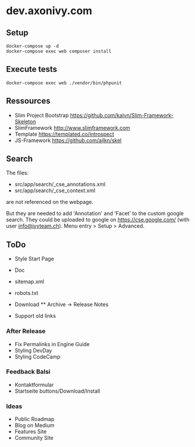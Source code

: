 # dev.axonivy.com

## Setup
	docker-compose up -d
	docker-compose exec web composer install

## Execute tests
	docker-compose exec web ./vendor/bin/phpunit

## Ressources
* Slim Project Bootstrap <https://github.com/kalvn/Slim-Framework-Skeleton>
* SlimFramework <http://www.slimframework.com>
* Template <https://templated.co/introspect>
* JS-Framework <https://github.com/ajlkn/skel>

## Search
The files: 
 * src/app/search/_cse_annotations.xml
 * src/app/search/_cse_context.xml

are not referenced on the webpage.

But they are needed to add 'Annotation' and 'Facet' to the custom google search.
They could be uploaded to google on https://cse.google.com/ (with user info@ivyteam.ch).
Menu entry > Setup > Advanced.

## ToDo

* Style Start Page
* Doc
* sitemap.xml
* robots.txt

* Download
** Archive -> Release Notes

* Support old links

### After Release
* Fix Permalinks in Engine Guide
* Styling DevDay
* Styling CodeCamp

### Feedback Balsi
* Kontaktformular
* Startseite buttons/Download/Install

### Ideas
* Public Roadmap
* Blog on Medium
* Features Site
* Community Site
